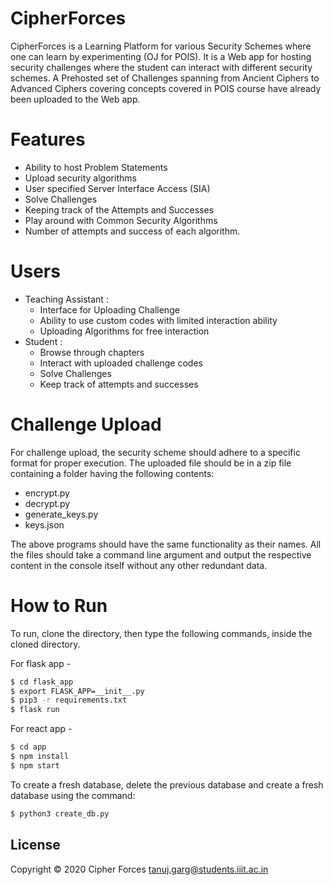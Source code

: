 # CipherForces

CipherForces is a Learning Platform for various Security Schemes where one can learn by experimenting (OJ for POIS). It is a Web app for hosting security challenges where the student can interact with different security
schemes. A Prehosted set of Challenges spanning from Ancient Ciphers to Advanced Ciphers covering concepts covered in POIS course have already been uploaded to the Web app.

# Features
  - Ability to host Problem Statements
  - Upload security algorithms
  - User specified Server Interface Access (SIA)
  - Solve Challenges
  - Keeping track of the Attempts and Successes
  - Play around with Common Security Algorithms
  - Number of attempts and success of each algorithm.

# Users
  - Teaching Assistant : 
    - Interface for Uploading Challenge 
    - Ability to use custom codes with limited interaction ability
    - Uploading Algorithms for free interaction
  - Student : 
    - Browse through chapters
    - Interact with uploaded challenge codes
    - Solve Challenges
    - Keep track of attempts and successes

# Challenge Upload
For challenge upload, the security scheme should adhere to a specific format for proper execution.
The uploaded file should be in a zip file containing a folder having the following contents:
 - encrypt.py
 - decrypt.py
 - generate_keys.py
 - keys.json
 
The above programs should have the same functionality as their names.
All the files should take a command line argument and output the respective content in the console itself without any other redundant data.

# How to Run

To run, clone the directory, then type the following commands, inside the cloned directory.

For flask app - 

```sh
$ cd flask_app
$ export FLASK_APP=__init__.py
$ pip3 -r requirements.txt
$ flask run
```

For react app - 

```sh
$ cd app
$ npm install
$ npm start
```

To create a fresh database, delete the previous database and create a fresh database using the command:
```sh
$ python3 create_db.py
```

License
-------
Copyright &copy; 2020 Cipher Forces <tanuj.garg@students.iiit.ac.in>
